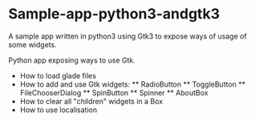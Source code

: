 # Sample-app-python3-andgtk3
A sample app written in python3 using Gtk3 to expose ways of usage of some widgets.

Python app exposing ways to use Gtk.

* How to load glade files
* How to add and use Gtk widgets:
** RadioButton
** ToggleButton
** FileChooserDialog
** SpinButton
** Spinner
** AboutBox
* How to clear all "children" widgets in a Box
* How to use localisation
